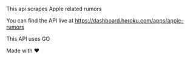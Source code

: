 This api scrapes Apple related rumors

You can find the API live at https://dashboard.heroku.com/apps/apple-rumors

This API uses GO

Made with ❤️
